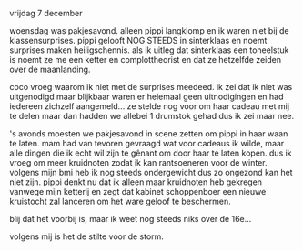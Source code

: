 vrijdag 7 december

woensdag was pakjesavond. alleen pippi langklomp en ik waren niet bij de klassensurprises. pippi gelooft NOG STEEDS in sinterklaas en noemt surprises maken heiligschennis. als ik uitleg dat sinterklaas een toneelstuk is noemt ze me een ketter en complottheorist en dat ze hetzelfde zeiden over de maanlanding.

coco vroeg waarom ik niet met de surprises meedeed. ik zei dat ik niet was uitgenodigd maar blijkbaar waren er helemaal geen uitnodigingen en had iedereen zichzelf aangemeld... ze stelde nog voor om haar cadeau met mij te delen maar dan hadden we allebei 1 drumstok gehad dus ik zei maar nee.

's avonds moesten we pakjesavond in scene zetten om pippi in haar waan te laten. mam had van tevoren gevraagd wat voor cadeaus ik wilde, maar alle dingen die ik echt wil zijn te gênant om door haar te laten kopen. dus ik vroeg om meer kruidnoten zodat ik kan rantsoeneren voor de winter. volgens mijn bmi heb ik nog steeds ondergewicht dus zo ongezond kan het niet zijn. pippi denkt nu dat ik alleen maar kruidnoten heb gekregen vanwege mijn ketterij en zegt dat kabinet schoppenboer een nieuwe kruistocht zal lanceren om het ware geloof te beschermen.

blij dat het voorbij is, maar ik weet nog steeds niks over de 16e...

volgens mij is het de stilte voor de storm.
